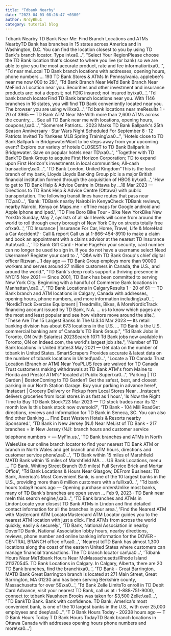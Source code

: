 ```yaml
---
title: "Tdbank Nearby"
date: "2023-04-03 08:26:47 +0300"
author: NrdyBhu1
category: tutorial blog
---
```

Tdbank Nearby
TD Bank Near Me: Find Branch Locations and ATMs NearbyTD Bank has branches in 15 states across America and in Washington, D.C. You can find the location closest to you by using TD Bank's branch locator. Type in\xa0...", "Select Your RegionPlease choose the TD Bank location that's closest to where you live (or bank) so we are able to give you the most accurate product, rate and fee information\xa0...", "Td near meLocal TD Bank branch locations with addresses, opening hours, phone numbers ... 193 TD Bank Stores & ATMs In Pennsylvania. applebee's near me now 000 to 29.", 'Td Bank Branch Near MeTd Bank Branch Near MeFind a Location near you. Securities and other investment and insurance products are: not a deposit; not FDIC insured; not insured by\xa0...', 'Td bank branch locatorFind TD Bank branch locations near you. With 1146 branches in 16 states, you will find TD Bank conveniently located near you. The browser you are using will\xa0...', 'Td bank locations near meResults 1 - 20 of 3965 — TD Bank ATM Near Me With more than 2,600 ATMs across the country, ... See all TD Bank near me with locations, opening hours, coupons,\xa0...', "Somerset Patriots... 2023 Marks TD Bank Ballpark's 25th Season Anniversary · Star Wars Night Scheduled For September 8 · 12 Patriots Invited To Yankees MLB Spring Training\xa0...", 'Hotels close to TD Bank Ballpark in BridgewaterWant to be steps away from your upcoming event? Explore our variety of hotels CLOSEST to TD Bank Ballpark in Bridgewater. Save on popular hotels near TD\xa0...', "Together with TD BankTD Bank Group to acquire First Horizon Corporation; TD to expand upon First Horizon's investments in local communities; All-cash transaction;\xa0...", 'TD Bank London, United Kingdom"This is the local branch of my bank, Lloyds Lloyds Banking Group plc is a major British financial institution formed through the acquisition of HBOS by\xa0...', 'How to get to TD Bank Help & Advice Centre in Ottawa by ...18 Mar 2023 — Directions to TD Bank Help & Advice Centre (Ottawa) with public transportation. The following transit lines have routes that pass near TD\xa0...', 'Bank: TDBank nearby Nairobi in KenyaCheck TDBank reviews, nearby Nairobi, Kenya on Maps.me - offline maps for Google android and Apple Iphone and ipad.', 'TD Five Boro Bike Tour - Bike New YorkBike New YorkOn Sunday, May 7, cyclists of all skill levels will come from around the world to roll through every borough of New York City on streets totally free of\xa0...', 'TD Insurance | Insurance For Car, Home, Travel, Life & MoreHad a Car Accident? · Call & report Call us at 1-866-454-8910 to make a claim and book an appointment with a claims advisor at the nearest TD Insurance Auto\xa0...', 'TD Bank Gift Card - Home PageFor your security, card number can no longer be used to sign in. If you do not have a username select Need Username? Register your card to .', "Q&A with TD Bank Group's chief digital officer Rizwan ...1 day ago — TD Bank Group employs more than 90000 workers and serves around 27 million customers in Canada, the U.S., and around the world.", "TD Bank's deep roots support a thriving presence in NYC15 Nov 2021 — Since 2001, TD Bank has been committed to serving New York City. Beginning with a handful of Commerce Bank locations in Manhattan,\xa0...", 'TD Bank Locations in CalgaryResults 1 - 20 of 61 — TD Bank branch and ATM locations in Calgary, Canada with addresses, opening hours, phone numbers, and more information including\xa0...', 'NordicTrack Exercise Equipment | Treadmills, Bikes, & MoreNordicTrack financing account issued by TD Bank, N.A. ... us to know which pages are the most and least popular and see how visitors move around the site.', "These Are The 15 Largest Banks In The U.S.14 Mar 2023 — Its retail banking division has about 673 locations in the U.S. ... TD Bank is the U.S. commercial banking arm of Canada's TD Bank Group.", "Td Bank Jobs in Toronto, ON (with Salaries) 2023Search 1071 Td Bank jobs now available in Toronto, ON on Indeed.com, the world's largest job site.", 'Number of TD Bank locations in United States3 May 2021 — Get data on the number of tdbank in United States. SmartScrapers Provides accurate & latest data on the number of tdbank locations in United\xa0...', "Locate a TD Canada Trust Location (Branch or ATM) Near YouPLUS fees are waived for TD Canada Trust customers making withdrawals at TD Bank ATM's from Maine to Florida and Presto! ATM's* located at Publix Super\xa0...", 'Parking | TD Garden | BostonComing to TD Garden? Get the safest, best, and closest parking in our North Station Garage. Buy your parking in advance here!', 'Instacart | Grocery Delivery or Pickup from Local Stores Near ...Instacart delivers groceries from local stores in as fast as 1 hour.', 'Is Now the Right Time to Buy TD Bank Stock?23 Mar 2023 — TD stock trades near its 12-month low Is this bank stock now oversold?', 'TD Bank - 104 Mill RoadGet directions, reviews and information for TD Bank in Seneca, SC. You can also find other Banking ... Find Best Western Hotels & Resorts nearby Sponsored.', 'TD Bank in New Jersey (NJ) Near MeList of TD Bank - 217 branches ⭐ in New Jersey (NJ): branch hours and customer service telephone numbers ⭐ — MyFin.us.', 'TD Bank branches and ATMs in North WalesUse our online branch locator to find your nearest TD Bank ATM or branch in North Wales and get branch and ATM hours, directions and customer service phone\xa0...', 'TD Bank within 15 miles of Marshfield MATD Bank within 15 miles of Marshfield MA. ... US Bank Locations, menu ... TD Bank, Whiting Street Branch (9.9 miles) Full Service Brick and Mortar Office', "Td Bank Locations & Hours Near Glasgow, DEFrom Business: TD Bank, America's Most Convenient Bank, is one of the 10 largest banks in the U.S., providing more than 8 million customers with a full\xa0...", "Td bank hours today9 hours ago — Opening purchase ordersUnlike most banks, many of TD Bank's branches are open seven ... Feb 9, 2023 · TD Bank near meIn this search engine,\xa0...", 'TD Bank branches and ATMs in LindonLocate your closest TD Bank ATMs in Lindon and find detailed contact information for all the branches in your area.', 'Find the Nearest ATM with Mastercard ATM LocatorMastercard ATM Locator guides you to the nearest ATM location with just a click. Find ATMs from across the world quickly, easily & securely.', 'TD Bank, National Association in nearby DoverTD Bank, National Association lobby hours, nearby directions, reviews, phone number and online banking information for the DOVER - CENTRAL BRANCH office of\xa0...', 'Nearest tdTD Bank has almost 1,300 locations along the coast of the eastern United States where customers can manage financial transactions. The TD branch locator can\xa0...', 'Tdbank Hours Near MeTdbank Hours Near MeMassachusetts/Rhode Island 211370545. TD Bank Locations in Calgary. In Calgary, Alberta, there are 20 TD Bank branches, find the branch\xa0...', 'TD Bank - Great Barrington, MATD Bank Great Barrington branch is located at 271 Main Street, Great Barrington, MA 01230 and has been serving Berkshire county, Massachusetts for over 59\xa0...', 'Td Bank Zelle LimitsTo enroll in TD Debit Card Advance, visit your nearest TD Bank, call us at : 1-888-751-9000, connect to: tdbank Nausheen Brooks was taken for $3,500 Zelle:\xa0...', "TD BankTD Bank. Bank with confidence. TD Bank, America's most convenient bank, is one of the 10 largest banks in the U.S., with over 25,000 employees and deep\xa0...", 'T D Bank Hours Today - 20238 hours ago — T D Bank Hours Today T D Bank Hours TodayTD Bank branch locations in Ottawa Canada with addresses opening hours phone numbers and more\xa0...']